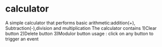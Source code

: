 # calculator
A simple calculator that performs basic arithmetic:addition(+), Subtraction(-),division and multiplication
The calculator contains 
1)Clear  button
2)Delete button
3)Modulor button
usage : click on any button to trigger an event
